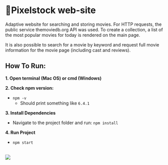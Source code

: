 <h1> 📎Pixelstock web-site</h1>

<p>Adaptive website for searching and storing movies. For HTTP requests, the public service themoviedb.org API was used. To create a collection, a list of the most popular movies for today is rendered on the main page.</p> 
<p>It is also possible to search for a movie by keyword and request full movie information for the movie page (including cast and reviews).</p>

## How To Run:
**1. Open terminal (Mac OS) or cmd (Windows)**  

**2. Check npm version:**
* `npm -v`
  - Should print something like `6.4.1`

**3. Install Dependencies**
* Navigate to the project folder and run: `npm install`

**4. Run Project**
* `npm start`
 <br>
 <img src="./public/1.png">

